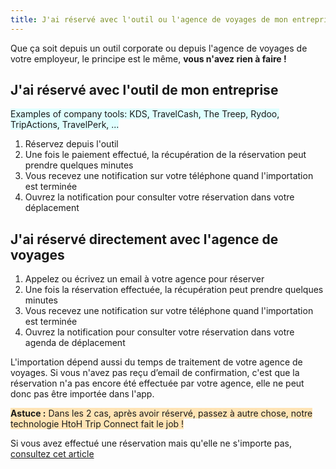 ```yaml
---
title: J'ai réservé avec l'outil ou l'agence de voyages de mon entreprise, comment récupérer ma réservation ?
---
```


Que ça soit depuis un outil corporate ou depuis l'agence de voyages de votre employeur, le principe est le même, **vous n'avez rien à faire !**

## J'ai réservé avec l'outil de mon entreprise

<span style="background-color:lightcyan;">Examples of company tools: KDS, TravelCash, The Treep, Rydoo, TripActions, TravelPerk, ...</span>

1. Réservez depuis l'outil
2. Une fois le paiement effectué, la récupération de la réservation peut prendre quelques minutes
3. Vous recevez une notification sur votre téléphone quand l'importation est terminée
4. Ouvrez la notification pour consulter votre réservation dans votre déplacement

## J'ai réservé directement avec l'agence de voyages

1. Appelez ou écrivez un email à votre agence pour réserver
2. Une fois la réservation effectuée, la récupération peut prendre quelques minutes
3. Vous recevez une notification sur votre téléphone quand l'importation est terminée
4. Ouvrez la notification pour consulter votre réservation dans votre agenda de déplacement

L'importation dépend aussi du temps de traitement de votre agence de voyages. Si vous n'avez pas reçu d’email de confirmation, c'est que la réservation n'a pas encore été effectuée par votre agence, elle ne peut donc pas être importée dans l'app.

<span style="background-color:moccasin;">**Astuce :** </span><span style="background-color:moccasin;">Dans les 2 cas, après avoir réservé, passez à autre chose, notre technologie HtoH Trip Connect fait le job !</span>

Si vous avez effectué une réservation mais qu'elle ne s'importe pas, [consultez cet article](/fr/htoh-trip-connect/booking-from-agency-not-imported)